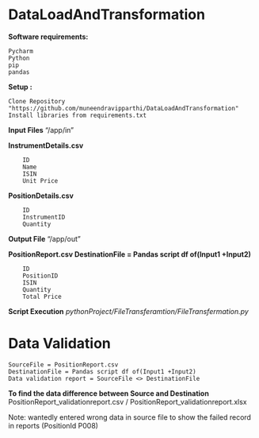 # DataLoadAndTransformation

**Software requirements:** 

    Pycharm 
    Python
    pip
    pandas

**Setup :** 

    Clone Repository "https://github.com/muneendravipparthi/DataLoadAndTransformation"
    Install libraries from requirements.txt

**Input Files** 
“/app/in”
     
 **InstrumentDetails.csv**

        ID
        Name
        ISIN
        Unit Price
     
**PositionDetails.csv**

        ID
        InstrumentID
        Quantity
      
**Output File** 
“/app/out”

**PositionReport.csv
DestinationFile = Pandas script df of(Input1 +Input2)**

        ID
        PositionID
        ISIN 
        Quantity
        Total Price

**Script Execution** 
_pythonProject/FileTransferamtion/FileTransfermation.py_

# Data Validation

    SourceFile = PositionReport.csv
    DestinationFile = Pandas script df of(Input1 +Input2)
    Data validation report = SourceFile <> DestinationFile

**To find the data difference between Source and Destination**
PositionReport_validationreport.csv  / PositionReport_validationreport.xlsx

Note: wantedly entered wrong data in source file to show the failed record in reports (PositionId P008) 

